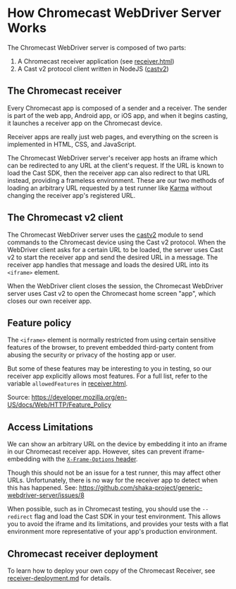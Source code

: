 # How Chromecast WebDriver Server Works

The Chromecast WebDriver server is composed of two parts:

1. A Chromecast receiver application (see [receiver.html](receiver.html))
2. A Cast v2 protocol client written in NodeJS ([castv2][])


## The Chromecast receiver

Every Chromecast app is composed of a sender and a receiver.  The sender is part
of the web app, Android app, or iOS app, and when it begins casting, it launches
a receiver app on the Chromecast device.

Receiver apps are really just web pages, and everything on the screen is
implemented in HTML, CSS, and JavaScript.

The Chromecast WebDriver server's receiver app hosts an iframe which can be
redirected to any URL at the client's request.  If the URL is known to load
the Cast SDK, then the receiver app can also redirect to that URL instead,
providing a frameless environment.  These are our two methods of loading an
arbitrary URL requested by a test runner like [Karma][] without changing the
receiver app's registered URL.


## The Chromecast v2 client

The Chromecast WebDriver server uses the [castv2][] module to send commands to
the Chromecast device using the Cast v2 protocol.  When the WebDriver client
asks for a certain URL to be loaded, the server uses Cast v2 to start the
receiver app and send the desired URL in a message.  The receiver app handles
that message and loads the desired URL into its `<iframe>` element.

When the WebDriver client closes the session, the Chromecast WebDriver server
uses Cast v2 to open the Chromecast home screen "app", which closes our own
receiver app.


## Feature policy

The `<iframe>` element is normally restricted from using certain sensitive
features of the browser, to prevent embedded third-party content from abusing
the security or privacy of the hosting app or user.

But some of these features may be interesting to you in testing, so our receiver
app explicitly allows most features.  For a full list, refer to the variable
`allowedFeatures` in [receiver.html](receiver.html).

Source: https://developer.mozilla.org/en-US/docs/Web/HTTP/Feature_Policy


## Access Limitations

We can show an arbitrary URL on the device by embedding it into an iframe in
our Chromecast receiver app.  However, sites can prevent iframe-embedding with
the [`X-Frame-Options` header](https://developer.mozilla.org/en-US/docs/Web/HTTP/Headers/X-Frame-Options).

Though this should not be an issue for a test runner, this may affect other
URLs.  Unfortunately, there is no way for the receiver app to detect when this
has happened.  See: https://github.com/shaka-project/generic-webdriver-server/issues/8

When possible, such as in Chromecast testing, you should use the `--redirect`
flag and load the Cast SDK in your test environment.  This allows you to avoid
the iframe and its limitations, and provides your tests with a flat environment
more representative of your app's production environment.


## Chromecast receiver deployment

To learn how to deploy your own copy of the Chromecast Receiver, see
[receiver-deployment.md](receiver-deployment.md) for details.


[castv2]: https://www.npmjs.com/package/castv2
[Karma]: https://karma-runner.github.io/
